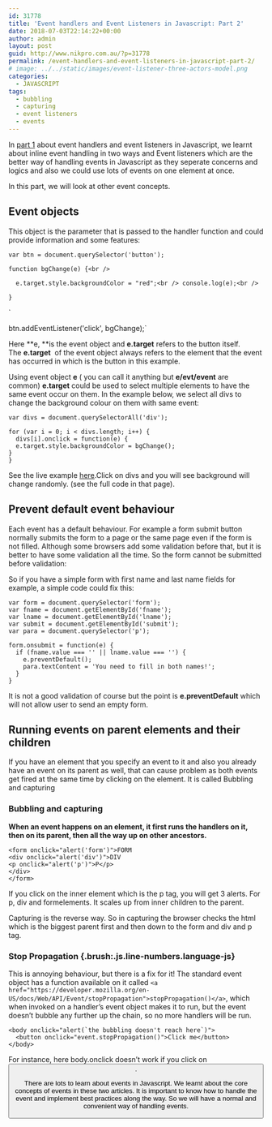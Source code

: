 ```yaml
---
id: 31778
title: 'Event handlers and Event Listeners in Javascript: Part 2'
date: 2018-07-03T22:14:22+00:00
author: admin
layout: post
guid: http://www.nikpro.com.au/?p=31778
permalink: /event-handlers-and-event-listeners-in-javascript-part-2/
# image: ../../static/images/event-listener-three-actors-model.png
categories:
  - JAVASCRIPT
tags:
  - bubbling
  - capturing
  - event listeners
  - events
---
```

In [part 1](http://www.nikpro.com.au/event-handlers-and-event-listeners-in-javascript-part-1/) about event handlers and event listeners in Javascript, we learnt about inline event handling in two ways and Event listeners which are the better way of handling events in Javascript as they seperate concerns and logics and also we could use lots of events on one element at once.

In this part, we will look at other event concepts. 

## Event objects

This object is the parameter that is passed to the handler function and could provide information and some features:

`var btn = document.querySelector('button');`

`function bgChange(e) {<br />
`

`  e.target.style.backgroundColor = "red";<br />
  console.log(e);<br />
`

`} `

` </p>
<p>btn.addEventListener('click', bgChange);`

Here **e, **is the event object and **e.target** refers to the button itself. The **e.target**  of the event object always refers to the element that the event has occurred in which is the button in this example.

Using event object **e** ( you can call it anything but **e/evt/event** are common) **e.target** could be used to select multiple elements to have the same event occur on them. In the example below, we select all divs to change the background colour on them with same event:

`var divs = document.querySelectorAll('div');`

`for (var i = 0; i < divs.length; i++) {`  
`  divs[i].onclick = function(e) {`  
`  e.target.style.backgroundColor = bgChange();`  
`}`  
`}`

See the live example <a href="https://mdn.github.io/learning-area/javascript/building-blocks/events/useful-eventtarget.html" target="_blank" rel="noopener noreferrer">here</a>.Click on divs and you will see background will change randomly. (see the full code in that page).

## Prevent default event behaviour

Each event has a default behaviour. For example a form submit button normally submits the form to a page or the same page even if the form is not filled. Although some browsers add some validation before that, but it is better to have some validation all the time. So the form cannot be submitted before validation:

So if you have a simple form with first name and last name fields for example, a simple code could fix this:

`var form = document.querySelector('form');`  
`var fname = document.getElementById('fname');`  
`var lname = document.getElementById('lname');`  
`var submit = document.getElementById('submit');`  
`var para = document.querySelector('p');`

`form.onsubmit = function(e) {`  
`  if (fname.value === '' || lname.value === '') {`  
`    e.preventDefault();`  
`    para.textContent = 'You need to fill in both names!';`  
`  }`  
`}`

It is not a good validation of course but the point is **e.preventDefault** which will not allow user to send an empty form.

## Running events on parent elements and their children

If you have an element that you specify an event to it and also you already have an event on its parent as well, that can cause problem as both events get fired at the same time by clicking on the element. It is called Bubbling and capturing

### Bubbling and capturing

**When an event happens on an element, it first runs the handlers on it, then on its parent, then all the way up on other ancestors.**

`<form onclick="alert('form')">FORM`  
`<div onclick="alert('div')">DIV`  
`<p onclick="alert('p')">P</p>`  
`</div>`  
`</form>`

If you click on the inner element which is the p tag, you will get 3 alerts. For p, div and formelements. It scales up from inner children to the parent.

Capturing is the reverse way. So in capturing the browser checks the html which is the biggest parent first and then down to the form and div and p tag.

### Stop Propagation {.brush:.js.line-numbers.language-js}

This is annoying behaviour, but there is a fix for it! The standard event object has a function available on it called `<a href="https://developer.mozilla.org/en-US/docs/Web/API/Event/stopPropagation">stopPropagation()</a>`, which when invoked on a handler&#8217;s event object makes it to run, but the event doesn&#8217;t bubble any further up the chain, so no more handlers will be run.

``<body onclick="alert(`the bubbling doesn't reach here`)">``  
`  <button onclick="event.stopPropagation()">Click me</button>`  
`</body>`

For instance, here body.onclick doesn’t work if you click on <button>.

There are lots to learn about events in Javascript. We learnt about the core concepts of events in these two articles. It is important to know how to handle the event and implement best practices along the way. So we will have a normal and convenient way of handling events.